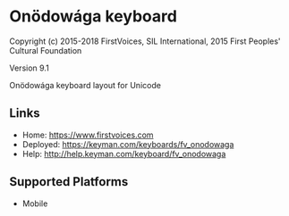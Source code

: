 Onödowága keyboard
======================

Copyright (c) 2015-2018 FirstVoices, SIL International, 2015 First Peoples' Cultural Foundation

Version 9.1

Onödowága keyboard layout for Unicode

Links
-----

 * Home:     <https://www.firstvoices.com>
 * Deployed: <https://keyman.com/keyboards/fv_onodowaga>
 * Help:     <http://help.keyman.com/keyboard/fv_onodowaga>
 
Supported Platforms
-------------------

 * Mobile
